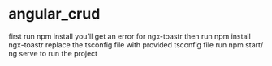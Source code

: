 # angular_crud

first run npm install
you'll get an error for ngx-toastr
then run npm install ngx-toastr
replace the tsconfig file with provided tsconfig file
run npm start/ ng serve to run the project
